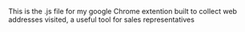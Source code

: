 This is the .js file for my google Chrome extention built to collect web addresses visited, a useful tool for sales representatives
